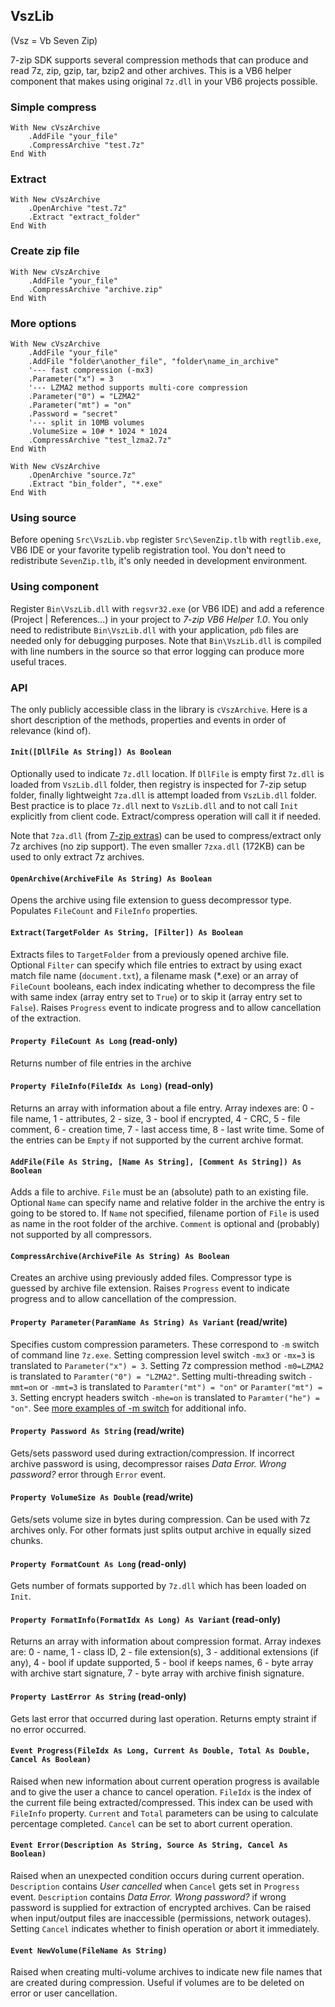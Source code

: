 ## VszLib 
(Vsz = Vb Seven Zip)

7-zip SDK supports several compression methods that can produce and read 7z, zip, gzip, tar, bzip2 and other archives. This is a VB6 helper component that makes using original `7z.dll` in your VB6 projects possible. 

### Simple compress

    With New cVszArchive
        .AddFile "your_file"
        .CompressArchive "test.7z"
    End With

### Extract

    With New cVszArchive
        .OpenArchive "test.7z"
        .Extract "extract_folder"
    End With

### Create zip file

    With New cVszArchive
        .AddFile "your_file"
        .CompressArchive "archive.zip"
    End With

### More options

    With New cVszArchive
        .AddFile "your_file"
        .AddFile "folder\another_file", "folder\name_in_archive"
        '--- fast compression (-mx3)
        .Parameter("x") = 3 
        '--- LZMA2 method supports multi-core compression
        .Parameter("0") = "LZMA2"
        .Parameter("mt") = "on"
        .Password = "secret"
        '--- split in 10MB volumes
        .VolumeSize = 10# * 1024 * 1024
        .CompressArchive "test_lzma2.7z"
    End With
	
    With New cVszArchive
        .OpenArchive "source.7z"
        .Extract "bin_folder", "*.exe"
    End With

### Using source

Before opening `Src\VszLib.vbp` register `Src\SevenZip.tlb` with `regtlib.exe`, VB6 IDE or your favorite typelib registration tool. You don't need to redistribute `SevenZip.tlb`, it's only needed in development environment.

### Using component

Register `Bin\VszLib.dll` with `regsvr32.exe` (or VB6 IDE) and add a reference (Project | References...) in your project to *7-zip VB6 Helper 1.0*. You only need to redistribute `Bin\VszLib.dll` with your application, `pdb` files are needed only for debugging purposes. Note that `Bin\VszLib.dll` is compiled with line numbers in the source so that error logging can produce more useful traces.

### API

The only publicly accessible class in the library is `cVszArchive`. Here is a short description of the methods, properties and events in order of relevance (kind of).

#### `Init([DllFile As String]) As Boolean`

Optionally used to indicate `7z.dll` location. If `DllFile` is empty first `7z.dll` is loaded from `VszLib.dll` folder, then registry is inspected for 7-zip setup folder, finally lightweight `7za.dll` is attempt loaded from `VszLib.dll` folder. Best practice is to place `7z.dll` next to `VszLib.dll` and to not call `Init` explicitly from client code. Extract/compress operation will call it if needed.

Note that `7za.dll` (from [7-zip extras](http://sourceforge.net/projects/sevenzip/files/7-Zip/9.22/7z922_extra.7z/download)) can be used to compress/extract only 7z archives (no zip support). The even smaller `7zxa.dll` (172KB) can be used to only extract 7z archives.

#### `OpenArchive(ArchiveFile As String) As Boolean`

Opens the archive using file extension to guess decompressor type. Populates `FileCount` and `FileInfo` properties.

#### `Extract(TargetFolder As String, [Filter]) As Boolean`

Extracts files to `TargetFolder` from a previously opened archive file. Optional `Filter` can specify which file entries to extract by using exact match file name (`document.txt`), a filename mask (*.exe) or an array of `FileCount` booleans, each index indicating whether to decompress the file with same index (array entry set to `True`) or to skip it (array entry set to `False`). Raises `Progress` event to indicate progress and to allow cancellation of the extraction.

#### `Property FileCount As Long` (read-only)

Returns number of file entries in the archive

#### `Property FileInfo(FileIdx As Long)` (read-only)

Returns an array with information about a file entry. Array indexes are: 0 - file name, 1 - attributes, 2 - size, 3 - bool if encrypted, 4 - CRC, 5 - file comment, 6 - creation time, 7 - last access time, 8 - last write time. Some of the entries can be `Empty` if not supported by the current archive format.

#### `AddFile(File As String, [Name As String], [Comment As String]) As Boolean`

Adds a file to archive. `File` must be an (absolute) path to an existing file. Optional `Name` can specify name and relative folder in the archive the entry is going to be stored to. If `Name` not specified, filename portion of `File` is used as name in the root folder of the archive. `Comment` is optional and (probably) not supported by all compressors.

#### `CompressArchive(ArchiveFile As String) As Boolean`

Creates an archive using previously added files. Compressor type is guessed by archive file extension. Raises `Progress` event to indicate progress and to allow cancellation of the compression.

#### `Property Parameter(ParamName As String) As Variant` (read/write)

Specifies custom compression parameters. These correspond to `-m` switch of command line `7z.exe`. 
Setting compression level switch `-mx3` or `-mx=3` is translated to `Parameter("x") = 3`.
Setting 7z compression method `-m0=LZMA2` is translated to `Paramter("0") = "LZMA2"`.
Setting multi-threading switch `-mmt=on` or `-mmt=3` is translated to `Paramter("mt") = "on"` or `Paramter("mt") = 3`.
Setting encrypt headers switch `-mhe=on` is translated to `Paramter("he") = "on"`. See [more examples of -m switch](http://www.dotnetperls.com/7-zip-examples) for additional info.

#### `Property Password As String` (read/write)

Gets/sets password used during extraction/compression. If incorrect archive password is using, decompressor raises *Data Error. Wrong password?* error through `Error` event.

#### `Property VolumeSize As Double` (read/write)

Gets/sets volume size in bytes during compression. Can be used with 7z archives only. For other formats just splits output archive in equally sized chunks.

#### `Property FormatCount As Long` (read-only)

Gets number of formats supported by `7z.dll` which has been loaded on `Init`.

#### `Property FormatInfo(FormatIdx As Long) As Variant` (read-only)

Returns an array with information about compression format. Array indexes are: 0 - name, 1 - class ID, 2 - file extension(s), 3 - additional extensions (if any), 4 - bool if update supported, 5 - bool if keeps names, 6 - byte array with archive start signature, 7 - byte array with archive finish signature.

#### `Property LastError As String` (read-only)

Gets last error that occurred during last operation. Returns empty straint if no error occurred.

#### `Event Progress(FileIdx As Long, Current As Double, Total As Double, Cancel As Boolean)`

Raised when new information about current operation progress is available and to give the user a chance to cancel operation. `FileIdx` is the index of the current file being extracted/compressed. This index can be used with `FileInfo` property. `Current` and `Total` parameters can be using to calculate percentage completed. `Cancel` can be set to abort current operation. 

#### `Event Error(Description As String, Source As String, Cancel As Boolean)`

Raised when an unexpected condition occurs during current operation. `Description` contains *User cancelled* when `Cancel` gets set in `Progress` event. `Description` contains *Data Error. Wrong password?* if wrong password is supplied for extraction of encrypted archives. Can be raised when input/output files are inaccessible (permissions, network outages). Setting `Cancel` indicates whether to finish operation or abort it immediately.

#### `Event NewVolume(FileName As String)`

Raised when creating multi-volume archives to indicate new file names that are created during compression. Useful if volumes are to be deleted on error or user cancellation.
